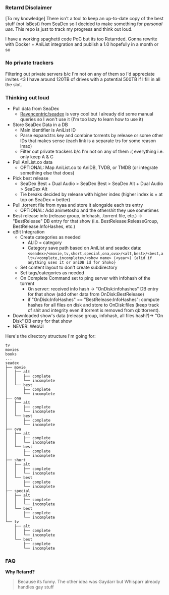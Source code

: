 ### Retarrd Disclaimer

\[To my knowledge\] There isn't a tool to keep an up-to-date copy of the best stuff (not IsBest) from SeaDex so I decided to make something for *personal use*. This repo is just to track my progress and think out loud.

I have a working spaghetti code PoC but its too Retarrded. Gonna rewrite with Docker + AniList integration and publish a 1.0 hopefully in a month or so

### No private trackers

Filtering out private servers b/c I'm not on any of them so I'd appreciate invites <3
I have around 120TB of drives with a potential 500TB if I fill in all the slot.

### Thinking out loud

* Pull data from SeaDex
    * [Ravencentric/seadex](https://github.com/Ravencentric/seadex) is very cool but I already did some manual queries so I won't use it (I'm too lazy to learn how to use it)
* Store SeaDex Data in a DB
  * Main identifier is AniList ID
  * Parse expand:trs key and combine torrents by release or some other IDs that makes sense (each link is a separate trs for some reason lmao)
  * Filter out private trackers b/c I'm not on any of them :(
everything i.e. only keep A & C
* Pull AniList.co data   
  * OPTIONAL: Map AniList.co to AniDB, TVDB, or TMDB (or integrate something else that does)
* Pick best release
  * SeaDex Best + Dual Audio > SeaDex Best > SeaDex Alt + Dual Audio > SeaDex Alt
  * Tie breaks decided by release with higher index (higher index is = at top on SeaDex = better)
* Pull .torrent file from nyaa and store it alongside each trs entry
  * OPTIONAL: Add animetosho and the othershit they use sometimes
* Best release info (release group, infohash, .torrent file, etc.) -> "BestRelease" DB entry for that show (i.e. BestRelease:ReleaseGroup, BestRelease:InfoHashes, etc.)
* qBit Integration
    * Create categories as needed
      * ALID = category
      * Category save path based on AniList and seadex data:  `<seadex>/<movie,tv,short,special,ona,ova>/<alt,best>/<best,alt>/<complete,incomplete>/<show name> (<year>) {alid if anything uses it or aniDB id for Shoko}`
    * Set content layout to don't create subdirectory
    * Set tags/categories as needed
    * On Complete Command set to ping server with infohash of the torrent
      * On server: received info hash -> "OnDisk:infohashes" DB entry for that show (add other data from OnDisk:BestRelease)
      * if "OnDisk:InfoHashes" == "BestRelease:InfoHashes": compute hashes for all files on disk and store to OnDisk:files (keep track of shit and integrity even if torrent is removed from qbittorrent). 
* Downloaded show's data (release group, infohash, all files hash?)-> "On Disk" DB entry for that show
* NEVER: WebUI

Here's the directory structure I'm going for:

```
tv
movies
books
...
seadex
├── movie
│   ├── alt
│   │   ├── complete
│   │   └── incomplete
│   └── best
│       ├── complete
│       └── incomplete
├── ona
│   ├── alt
│   │   ├── complete
│   │   └── incomplete
│   └── best
│       ├── complete
│       └── incomplete
├── ova
│   ├── alt
│   │   ├── complete
│   │   └── incomplete
│   └── best
│       ├── complete
│       └── incomplete
├── short
│   ├── alt
│   │   ├── complete
│   │   └── incomplete
│   └── best
│       ├── complete
│       └── incomplete
├── special
│   ├── alt
│   │   ├── complete
│   │   └── incomplete
│   └── best
│       ├── complete
│       └── incomplete
└── tv
    ├── alt
    │   ├── complete
    │   └── incomplete
    └── best
        ├── complete
        └── incomplete
```

### FAQ

**Why Retarrd?**
> Because its funny. The other idea was Gaydarr but Whisparr already handles gay stuff
